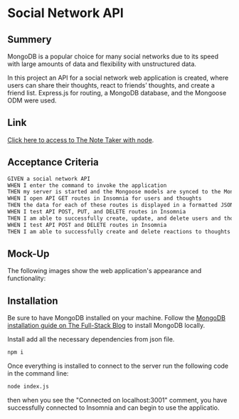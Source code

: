 # <Social-Network-API>

# Social Network API

## Summery 
MongoDB is a popular choice for many social networks due to its speed with large amounts of data and flexibility with unstructured data.

In this project an API for a social network web application is created, where users can share their thoughts, react to friends’ thoughts, and create a friend list.
Express.js for routing, a MongoDB database, and the Mongoose ODM were used.



## Link
 [Click here to access to The Note Taker with node](http://localhost:3001).

## Acceptance Criteria

```md
GIVEN a social network API
WHEN I enter the command to invoke the application
THEN my server is started and the Mongoose models are synced to the MongoDB database
WHEN I open API GET routes in Insomnia for users and thoughts
THEN the data for each of these routes is displayed in a formatted JSON
WHEN I test API POST, PUT, and DELETE routes in Insomnia
THEN I am able to successfully create, update, and delete users and thoughts in my database
WHEN I test API POST and DELETE routes in Insomnia
THEN I am able to successfully create and delete reactions to thoughts and add and remove friends to a user’s friend list
```

## Mock-Up
The following images show the web application's appearance and functionality:


## Installation

Be sure to have MongoDB installed on your machine. Follow the [MongoDB installation guide on The Full-Stack Blog](https://coding-boot-camp.github.io/full-stack/mongodb/how-to-install-mongodb) to install MongoDB locally.

Install add all the necessary dependencies from json file.

```md
npm i
```
Once everything is installed to connect to the server run the following code in the command line:

```md
node index.js
```
then when you see the "Connected on localhost:3001" comment, you have successfully connected to Insomnia and can begin to use the applicatio. 